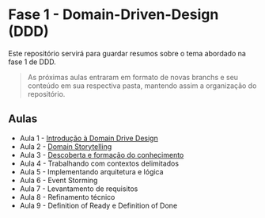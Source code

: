 # Fase 1 - Domain-Driven-Design (DDD)

Este repositório servirá para guardar resumos sobre o tema abordado na fase 1 de DDD.

> As próximas aulas entraram em formato de novas branchs e seu conteúdo em sua respectiva pasta, mantendo assim a organização do repositório.

## Aulas

* Aula 1 - [Introdução à Domain Drive Design](./aula1/README.md) 	   
* Aula 2 - [Domain Storytelling](./aula%202/README.md)    	   
* Aula 3 - [Descoberta e formação do conhecimento](./aula%203/README.md)    	   
* Aula 4 - Trabalhando com contextos delimitados    	   
* Aula 5 - Implementando arquitetura e lógica    	   
* Aula 6 - Event Storming    	   
* Aula 7 - Levantamento de requisitos    	   
* Aula 8 - Refinamento técnico    	   
* Aula 9 - Definition of Ready e Definition of Done    	   

